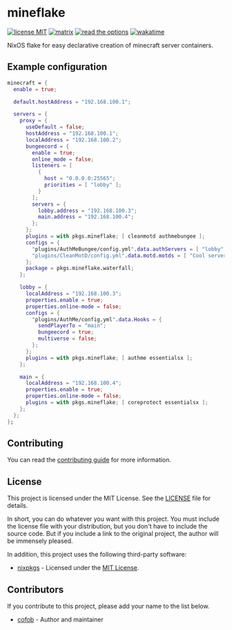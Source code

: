 # mineflake

[![license MIT](https://img.shields.io/static/v1?label=License&message=MIT&color=FE7D37)](https://github.com/nix-community/mineflake/blob/main/LICENSE)
[![matrix](https://img.shields.io/static/v1?label=Matrix&message=%23mineflake:matrix.org&color=GREEN)](https://matrix.to/#/#mineflake:matrix.org)
[![read the options](https://img.shields.io/static/v1?label=Read%20The&message=Options&color=8A2BE2)](https://mineflake.ipfsqr.ru/)
[![wakatime](https://wakatime.com/badge/user/ebd31081-494e-4581-b228-7619d0fe1080/project/c81c6e21-8431-4002-839f-b7e8da67c3ae.svg)](https://wakatime.com/@ebd31081-494e-4581-b228-7619d0fe1080/projects/vewdumcbno)

NixOS flake for easy declarative creation of minecraft server containers.

## Example configuration

```nix
minecraft = {
  enable = true;

  default.hostAddress = "192.168.100.1";

  servers = {
    proxy = {
      useDefault = false;
      hostAddress = "192.168.100.1";
      localAddress = "192.168.100.2";
      bungeecord = {
        enable = true;
        online_mode = false;
        listeners = [
          {
            host = "0.0.0.0:25565";
            priorities = [ "lobby" ];
          }
        ];
        servers = {
          lobby.address = "192.168.100.3";
          main.address = "192.168.100.4";
        };
      };
      plugins = with pkgs.mineflake; [ cleanmotd authmebungee ];
      configs = {
        "plugins/AuthMeBungee/config.yml".data.authServers = [ "lobby" ];
        "plugins/CleanMotD/config.yml".data.motd.motds = [ "Cool server!" ];
      };
      package = pkgs.mineflake.waterfall;
    };

    lobby = {
      localAddress = "192.168.100.3";
      properties.enable = true;
      properties.online-mode = false;
      configs = {
        "plugins/AuthMe/config.yml".data.Hooks = {
          sendPlayerTo = "main";
          bungeecord = true;
          multiverse = false;
        };
      };
      plugins = with pkgs.mineflake; [ authme essentialsx ];
    };

    main = {
      localAddress = "192.168.100.4";
      properties.enable = true;
      properties.online-mode = false;
      plugins = with pkgs.mineflake; [ coreprotect essentialsx ];
    };
  };
};
```

## Contributing

You can read the [contributing guide](CONTRIBUTING.md) for more information.

## License

This project is licensed under the MIT License. See the [LICENSE](LICENSE) file for details.

In short, you can do whatever you want with this project. You must include the license file
with your distribution, but you don't have to include the source code. But if you include a
link to the original project, the author will be immensely pleased.

In addition, this project uses the following third-party software:

- [nixpkgs](https://github.com/NixOS/nixpkgs) - Licensed under the
  [MIT License](https://github.com/NixOS/nixpkgs/blob/master/COPYING).

## Contributors

If you contribute to this project, please add your name to the list below.

- [cofob](https://t.me/cofob) - Author and maintainer
